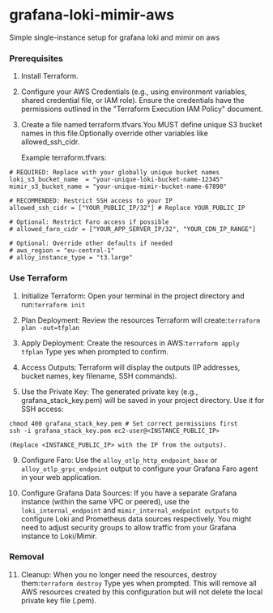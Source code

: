 # grafana-loki-mimir-aws

Simple single-instance setup for grafana loki and mimir on aws

### Prerequisites

1. Install Terraform.

2. Configure your AWS Credentials (e.g., using environment variables, shared credential file, or IAM role). Ensure the credentials have the permissions outlined in the "Terraform Execution IAM Policy" document.

3. Create a file named terraform.tfvars.You MUST define unique S3 bucket names in this file.Optionally override other variables like allowed_ssh_cidr.

   Example terraform.tfvars:

```
# REQUIRED: Replace with your globally unique bucket names
loki_s3_bucket_name  = "your-unique-loki-bucket-name-12345"
mimir_s3_bucket_name = "your-unique-mimir-bucket-name-67890"

# RECOMMENDED: Restrict SSH access to your IP
allowed_ssh_cidr = ["YOUR_PUBLIC_IP/32"] # Replace YOUR_PUBLIC_IP

# Optional: Restrict Faro access if possible
# allowed_faro_cidr = ["YOUR_APP_SERVER_IP/32", "YOUR_CDN_IP_RANGE"]

# Optional: Override other defaults if needed
# aws_region = "eu-central-1"
# alloy_instance_type = "t3.large"
```

### Use Terraform
1. Initialize Terraform: Open your terminal in the project directory and run:`terraform init`

5. Plan Deployment: Review the resources Terraform will create:`terraform plan -out=tfplan`

6. Apply Deployment: Create the resources in AWS:`terraform apply tfplan`
   Type yes when prompted to confirm.

7. Access Outputs: Terraform will display the outputs (IP addresses, bucket names, key filename, SSH commands).

8. Use the Private Key: The generated private key (e.g., grafana_stack_key.pem) will be saved in your project directory. Use it for SSH access:

```
chmod 400 grafana_stack_key.pem # Set correct permissions first
ssh -i grafana_stack_key.pem ec2-user@<INSTANCE_PUBLIC_IP>
```

    (Replace <INSTANCE_PUBLIC_IP> with the IP from the outputs).

9. Configure Faro: Use the `alloy_otlp_http_endpoint_base` or `alloy_otlp_grpc_endpoint` output to configure your Grafana Faro agent in your web application.

10. Configure Grafana Data Sources: If you have a separate Grafana instance (within the same VPC or peered), use the `loki_internal_endpoint` and `mimir_internal_endpoint outputs` to configure Loki and Prometheus data sources respectively. You might need to adjust security groups to allow traffic from your Grafana instance to Loki/Mimir.

### Removal
11. Cleanup: When you no longer need the resources, destroy them:`terraform destroy`
    Type yes when prompted. This will remove all AWS resources created by this configuration but will not delete the local private key file (.pem).
